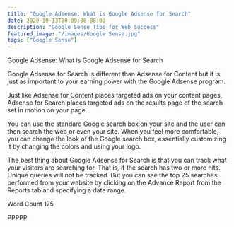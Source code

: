 ```yaml
---
title: "Google Adsense: What is Google Adsense for Search"
date: 2020-10-13T00:00:08-08:00
description: "Google Sense Tips for Web Success"
featured_image: "/images/Google Sense.jpg"
tags: ["Google Sense"]
---
```


Google Adsense: What is Google Adsense for Search

Google Adsense for Search is different than Adsense for Content but it is just as important to your earning power with the Google Adsense program.

Just like Adsense for Content places targeted ads on your content pages, Adsense for Search places targeted ads on the results page of the search set in motion on your page.

You can use the standard Google search box on your site and the user can then search the web or even your site. When you feel more comfortable, you can change the look of the Google search box, essentially customizing it by changing the colors and using your logo.

The best thing about Google Adsense for Search is that you can track what your visitors are searching for.  That is, if the search has two or more hits.  Unique queries will not be tracked.  But you can see the top 25 searches performed from your website by clicking on the Advance Report from the Reports tab and specifying a date range.

Word Count 175

PPPPP
